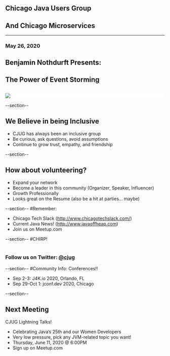 ## Chicago Java Users Group
## And Chicago Microservices
---

### May 26, 2020

## Benjamin Nothdurft Presents: 
## The Power of Event Storming
<div style="background-color: white; margin-top: 30px;">
	<img src="images/cjug.gif" style="border: none; box-shadow: none;"/>
</div>


--section--
## We Believe in being Inclusive
 * CJUG has always been an inclusive group
 * Be curious, ask questions, avoid assumptions
 * Continue to grow trust, empathy, and friendship

--section--
## How about volunteering?
 * Expand your network
 * Become a leader in this community (Organizer, Speaker, Influencer)
 * Growth Professionally
 * Looks great on the Resume (also be a hit at parties... maybe)

--section--
#Remember:
 * Chicago Tech Slack (http://www.chicagotechslack.com/)
 * Current Java News! (http://www.javaoffheap.com)
 * Join us on Meetup.com

--section--
#CHIRP!
<br/><br/>
### Follow us on Twitter: <u>@cjug</u>

--section--
#Community Info: Conferences!!
 * Sep 2-3: J4K.io 2020, Orlando, FL 
 * Sep 29-Oct 1: jconf.dev 2020, Chicago

--section--

## Next Meeting
 
CJUG Lightning Talks!

 * Celebrating Java’s 25th and our Women Developers
 * Very low pressure, pick any JVM-related topic you want!
 * Thursday, June 11, 2020 @ 6:00PM
 * Sign up on Meetup.com


